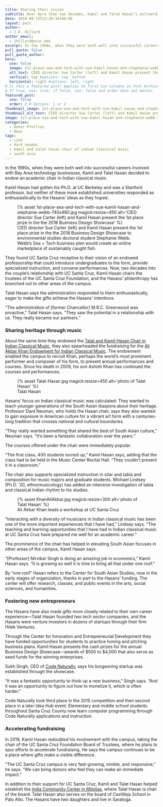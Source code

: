 ```yaml
---
title: Sharing their vision
subtitle: Over more than two decades, Kamil and Talat Hasan’s extraordinary philanthropy has transformed multiple areas across UC Santa Cruz.
date: 2019-09-13T23:29:34+00:00
layout: post
author:
  - J.D. Hillard
author_email:
  - jhillard@ucsc.edu
excerpt: In the 1990s, when they were both well into successful careers involved with Bay Area technology businesses, Kamil and Talat Hasan decided to endow an academic chair in Indian classical music.
pull_quote: false
pull_quote_author:
hero:
  use: false
  image: 1st-place-sea-and-tech-with-sue-kamil-hasan-and-stephanie-webb-740x480.jpg #best at 1000px by 450px
  alt_text: CIED director Sue Carter (left) and Kamil Hasan present the 1st place prize in the the 2018 Business Design Showcase
  vertical: top #options: top, bottom
  horizontal: right #options: left, right
# Is this a featured post? Applies to first two columns on Post Archive Page.
# If true, use: true; if false, use: false and order does not matter.
featured_post:
  use: false
  order: 2 # Options: 1 or 2
thumbnail_image: 1st-place-sea-and-tech-with-sue-kamil-hasan-and-stephanie-webb-740x480.jpg
thumbnail_alt_text: CIED director Sue Carter (left) and Kamil Hasan present the 1st place prize in the the 2018 Business Design Showcase
image: 1st-place-sea-and-tech-with-sue-kamil-hasan-and-stephanie-webb-740x480.jpg
categories:
  - Donor Profiles
  - News
tags:
  - cied
  - dard neuman
  - kamil and talat hasan chair of indian classical music
  - south asia
---
```

In the 1990s, when they were both well into successful careers involved with Bay Area technology businesses, Kamil and Talat Hasan decided to endow an academic chair in Indian classical music.

Kamil Hasan had gotten his Ph.D. at UC Berkeley and was a Stanford professor, but neither of these more established universities responded as enthusiastically to the Hasans’ ideas as they hoped.

<figure class="inline-image left">
{% asset 1st-place-sea-and-tech-with-sue-kamil-hasan-and-stephanie-webb-740x480.jpg magick:resize=450 alt='CIED director Sue Carter (left) and Kamil Hasan present the 1st place prize in the the 2018 Business Design Showcase' %}
<figcaption>CIED director Sue Carter (left) and Kamil Hasan present the 1st place prize in the the 2018 Business Design Showcase to environmental studies doctoral student Stephanie Webb. Webb&#8217;s Sea + Tech business plan would create an online marketplace of sustainably caught fish.</figcaption></figure>

They found UC Santa Cruz receptive to their vision of an endowed professorship that could introduce undergraduates to the form, provide specialized instruction, and convene performances. Now, two decades into the couple’s relationship with UC Santa Cruz, Kamil Hasan chairs the trustees of the UC Santa Cruz Foundation, and the Hasans’ philanthropy has branched out to other areas of the campus.

Talat Hasan says the administration responded to them enthusiastically, eager to make the gifts achieve the Hasans’ intentions.

“The administration of [former Chancellor] M.R.C. Greenwood was proactive,” Talat Hasan says. “They saw the potential in a relationship with us. They really became our partners.”

### Sharing heritage through music

About the same time they endowed the [Talat and Kamil Hasan Chair in Indian Classical Music](https://southasia.ucsc.edu/endowed-chairs/kamil-talat-hasan.html), they also spearheaded the fundraising for the [Ali Akbar Khan Endowment for Indian Classical Music](https://southasia.ucsc.edu/endowed-chairs/ali-akbar-khan.html). The endowment enabled the campus to recruit Khan, perhaps the world’s most prominent performer and composer of his form, to present annual performances and courses. Since his death in 2009, his son Ashish Khan has continued the courses and performances.

<figure class="inline-image right">
{% asset Talat-Hasan.jpg magick:resize=450 alt='photo of Talat Hasan' %}
<figcaption>Talat Hasan</figcaption></figure>

Hasans&#8217; focus on Indian classical music was calculated: They wanted to teach younger generations of the South Asian diaspora about their heritage. Professor Dard Neuman, who holds the Hasan chair, says they also wanted to gain exposure in American culture for a vibrant art form with a centuries-long tradition that crosses national and cultural boundaries.

“They really wanted something that shared the best of South Asian culture,” Neuman says. “It’s been a fantastic collaboration over the years.”

The courses offered under the chair were immediately popular.

“The first class, 400 students turned up,” Kamil Hasan says, adding that the class had to be held in the Music Center Recital Hall. “They couldn&#8217;t present it in a classroom.”

The chair also supports specialized instruction in sitar and tabla and composition for music majors and graduate students. Michael Lindsey (Ph.D. ‘20, ethnomusicology) has added an intensive investigation of tabla and classical Indian rhythm to his studies.

<figure class="inline-image full">
{% asset KhanAliAkbar.jpg magick:resize=300 alt='photo of Talat Hasan' %}
<figcaption>Ali Akbar Khan leads a workshop at UC Santa Cruz</figcaption></figure>

“Interacting with a diversity of musicians in Indian classical music has been one of the more important experiences that I have had,” Lindsey says. “The teaching and learning opportunities that I have had in Indian classical music at UC Santa Cruz have prepared me well for an academic career.”

The prominence of the chair has helped in elevating South Asian focuses in other areas of the campus, Kamil Hasan says.

“[Professor] Nirvikar Singh is doing an amazing job in economics,” Kamil Hasan says. “It is growing so well it is time to bring all that under one roof.”

By “one roof” Hasan refers to the Center for South Asian Studies, now in the early stages of organization, thanks in part to the Hasans&#8217; funding. The center will offer research, classes, and public events in the arts, social sciences, and humanities.

### Fostering new entrepreneurs

The Hasans have also made gifts more closely related to their own career experience—Talat Hasan founded two tech sector companies, and the Hasans were venture investors in dozens of startups through their firm Hitek Ventures.

Through the Center for Innovation and Entrepreneurial Development they have funded opportunities for students to practice honing and pitching business plans. Kamil Hasan presents the cash prizes for the annual Business Design Showcase—awards of $500 to $4,000 that also serve as seed funds for the winning enterprises.

Sukh Singh, CEO of [Code Naturally](https://codenaturally.com), says his burgeoning startup was established through the showcase.

“It was a fantastic opportunity to think up a new business,” Singh says. “And it was an opportunity to figure out how to monetize it, which is often harder.”

Code Naturally took third place in the 2015 competition and then second place in a later Idea Hub event. Elementary and middle school students throughout Santa Cruz County now learn computer programming through Code Naturally applications and instruction.

### Accelerating fundraising

In 2019, Kamil Hasan redoubled his involvement with the campus, taking the chair of the UC Santa Cruz Foundation Board of Trustees, where he plans to spur efforts to accelerate fundraising. He says the campus continues to be a place where gifts make a visible difference.

“The UC Santa Cruz campus is very fast-growing, nimble, and responsive,” he says. “We can bring donors who feel they can make an immediate impact.”

In addition to their support for UC Santa Cruz, Kamil and Talat Hasan helped establish the [India Community Center in Milpitas](http://www.indiacc.org/), where Talat Hasan is chair of the board. Talat Hasan also serves on the board of Castilleja School in Palo Alto. The Hasans have two daughters and live in Saratoga.

